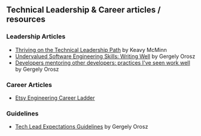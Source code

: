 ## Technical Leadership & Career articles / resources


### Leadership Articles

- [Thriving on the Technical Leadership Path](https://keavy.com/work/thriving-on-the-technical-leadership-path/) by Keavy McMinn
- [Undervalued Software Engineering Skills: Writing Well](https://blog.pragmaticengineer.com/on-writing-well/) by Gergely Orosz
- [Developers mentoring other developers: practices I've seen work well](https://blog.pragmaticengineer.com/developers-mentoring-other-developers/) by Gergely Orosz


### Career Articles

- [Etsy Engineering Career Ladder](https://etsy.github.io/Etsy-Engineering-Career-Ladder/)

### Guidelines

- [Tech Lead Expectations Guidelines](https://docs.google.com/document/d/1kngKHUCS0DHNvZAO8PfkcsTD4Mq7b11L09RIaVpQnwI/edit#) by Gergely Orosz
